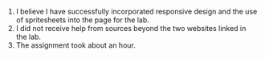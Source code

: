 1. I believe I have successfully incorporated responsive design
and the use of spritesheets into the page for the lab.
2. I did not receive help from sources beyond the two
websites linked in the lab. 
3. The assignment took about an hour.
